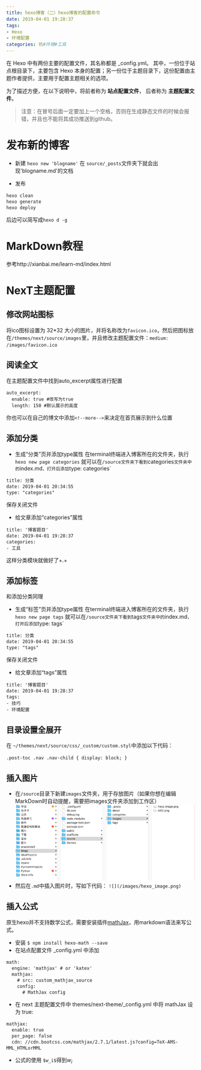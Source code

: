 ```yaml
---
title: hexo博客（二）hexo博客的配置命令
date: 2019-04-01 19:28:37
tags:
- Hexo
- 环境配置
categories: 坑#环境#工具
---
```

在 Hexo 中有两份主要的配置文件，其名称都是 _config.yml。 其中，一份位于站点根目录下，主要包含 Hexo 本身的配置；另一份位于主题目录下，这份配置由主题作者提供，主要用于配置主题相关的选项。

为了描述方便，在以下说明中，将前者称为 **站点配置文件**， 后者称为 **主题配置文件**。
> 注意：在冒号后面一定要加上一个空格，否则在生成静态文件的时候会报错，并且也不能将其成功推送到github。

# 发布新的博客
+ 新建
`hexo new 'blogname'`
在 `source/_posts`文件夹下就会出现'blogname.md'的文档

+ 发布
```
hexo clean
hexo generate
hexo deploy
```
后边可以简写成`hexo d -g`

# MarkDown教程
参考http://xianbai.me/learn-md/index.html

# NexT主题配置
## 修改网站图标
将ico图标设置为 32*32 大小的图片，并将名称改为`favicon.ico`，然后把图标放在`/themes/next/source/images`里，并且修改主题配置文件：`medium: /images/favicon.ico`

## 阅读全文
在主题配置文件中找到auto_excerpt属性进行配置
```
auto_excerpt:
  enable: true #改写为true
  length: 150 #默认展示的高度
```
你也可以在自己的博文中添加`<!--more-->`来决定在首页展示到什么位置

## 添加分类
+ 生成“分类”页并添加type属性
在terminal终端进入博客所在的文件夹，执行
`hexo new page categories`
就可以在`/source文件夹下看到`categories`文件夹中的`index.md`，打开后添加`type: categories`
```
title: 分类
date: 2019-04-01 20:34:55
type: "categories"
```
保存关闭文件

+ 给文章添加“categories”属性
```
title: '博客题目'
date: 2019-04-01 19:28:37
categories:
- 工具
```
这样分类模块就做好了+.+
## 添加标签
和添加分类同理
+ 生成“标签”页并添加type属性
在terminal终端进入博客所在的文件夹，执行
`hexo new page tags`
就可以在`/source文件夹下看到`tags`文件夹中的`index.md`，打开后添加`type: tags`
```
title: 分类
date: 2019-04-01 20:34:55
type: "tags"
```
保存关闭文件

+ 给文章添加“tags”属性
```
title: '博客题目'
date: 2019-04-01 19:28:37
tags:
- 技巧
- 环境配置
```

## 目录设置全展开
在 `~/themes/next/source/css/_custom/custom.styl`中添加以下代码：

`.post-toc .nav .nav-child { display: block; }`

## 插入图片
+ 在`/source`目录下新建`images`文件夹，用于存放图片（如果你想在编辑MarkDown时自动提醒，需要把images文件夹添加到工作区）
![](/images/hexo_image.png)
+ 然后在`.md`中插入图片时，写如下代码：
`![](/images/hexo_image.png)`

## 插入公式
原生hexo并不支持数学公式，需要安装插件[mathJax](https://www.mathjax.org/)，用markdown语法来写公式。
- 安装
`$ npm install hexo-math --save`
- 在站点配置文件 _config.yml 中添加
```
math:
  engine: 'mathjax' # or 'katex'
  mathjax:
    # src: custom_mathjax_source
    config:
      # MathJax config
```
- 在 next 主题配置文件中 themes/next-theme/_config.yml 中将 mathJax 设为 true:
```
mathjax:
  enable: true
  per_page: false
  cdn: //cdn.bootcss.com/mathjax/2.7.1/latest.js?config=TeX-AMS-MML_HTMLorMML
```
- 公式的使用
`$w_i$`得到$w_i$




















